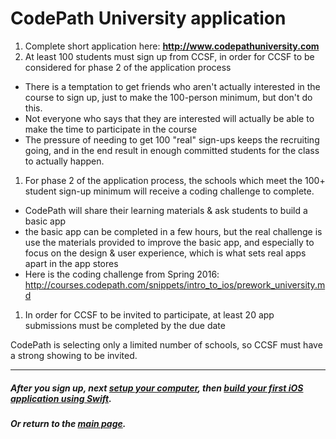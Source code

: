 # CodePath University application
1. Complete short application here:   __http://www.codepathuniversity.com__
1. At least 100 students must sign up from CCSF, in order for CCSF to be considered for phase 2 of the application process
  - There is a temptation to get friends who aren't actually interested in the course to sign up, just to make the 100-person minimum, but don't do this.
  - Not everyone who says that they are interested will actually be able to make the time to participate in the course
  - The pressure of needing to get 100 "real" sign-ups keeps the recruiting going, and in the end result in enough committed students for the class to actually happen.
1. For phase 2 of the application process, the schools which meet the 100+ student sign-up minimum will receive a coding challenge to complete.
  - CodePath will share their learning materials & ask students to build a basic app
  - the basic app can be completed in a few hours, but the real challenge is use the materials provided to improve the basic app, and especially to focus on the design & user experience, which is what sets real apps apart in the app stores
  - Here is the coding challenge from Spring 2016: http://courses.codepath.com/snippets/intro_to_ios/prework_university.md
1. In order for CCSF to be invited to participate, at least 20 app submissions must be completed by the due date

CodePath is selecting only a limited number of schools, so CCSF must have a strong showing to be invited.

---
##### After you sign up, next [setup your computer](./setup.md), then [build your first iOS application using Swift](./first.md).
##### Or return to the [main page](./README.md).

